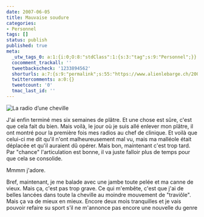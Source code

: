 ```yaml
---
date: 2007-06-05
title: Mauvaise soudure
categories:
- Personnel
tags: []
status: publish
published: true
meta:
  _utw_tags_0: a:1:{i:0;O:8:"stdClass":1:{s:3:"tag";s:9:"Personnel";}}
  cocomment_trackall: ''
  tweetbackscheck: '1233894562'
  shorturls: a:7:{s:9:"permalink";s:55:"https://www.alienlebarge.ch/2007/06/05/mauvaise-soudure/";s:7:"tinyurl";s:25:"https://tinyurl.com/amuxz4";s:4:"isgd";s:17:"https://is.gd/izwQ";s:5:"bitly";s:20:"https://bit.ly/3lfuaH";s:5:"snipr";s:22:"https://snipr.com/be4y3";s:5:"snurl";s:22:"https://snurl.com/be4y3";s:7:"snipurl";s:24:"https://snipurl.com/be4y3";}
  twittercomments: a:0:{}
  tweetcount: '0'
  tmac_last_id: ''
---
```

<img src="https://dlgjp9x71cipk.cloudfront.net/2007/06/radiocheville.png" alt="La radio d’une cheville" />

J'ai enfin terminé mes six semaines de plâtre. Et une chose est sûre, c'est que cela fait du bien.
Mais voilà, le jour où je suis allé enlever mon plâtre, il ont montré pour la première fois mes radios au chef de clinique. Et voilà que celui-ci me dit qu'il n'ont malheureusement mal vu, mais ma malléole était déplacée et qu'il auraient dû opérer.
Mais bon, maintenant c'est trop tard. Par "chance" l'articulation est bonne, il va juste falloir plus de temps pour que cela se consolide.

Mmmm j'adore.

Bref, maintenant, je me balade avec une jambe toute pelée et ma canne de vieux. Mais ça, c'est pas trop grave. Ce qui m'embête, c'est que j'ai de belles lancées dans toute la cheville au moindre mouvement de "traviôle". Mais ça va de mieux en mieux. Encore deux mois tranquilles et je vais pouvoir refaire su sport s’il ne m'annonce pas encore une nouvelle du genre
